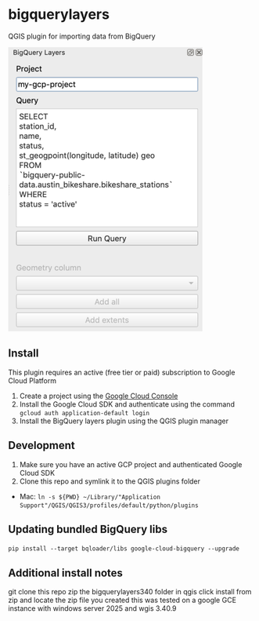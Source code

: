 # bigquerylayers 
QGIS plugin for importing data from BigQuery

![screenshot](screenshot.png)

## Install
This plugin requires an active (free tier or paid) subscription to Google Cloud Platform
1. Create a project using the [Google Cloud Console](https://console.cloud.google.com)
2. Install the Google Cloud SDK and authenticate using the command  `gcloud auth application-default login`
3. Install the BigQuery layers plugin using the QGIS plugin manager

## Development
1. Make sure you have an active GCP project and authenticated Google Cloud SDK
2. Clone this repo and symlink it to the QGIS plugins folder

*  Mac: `ln -s ${PWD} ~/Library/"Application Support"/QGIS/QGIS3/profiles/default/python/plugins`


## Updating bundled BigQuery libs
`pip install --target bqloader/libs google-cloud-bigquery --upgrade` 

## Additional install notes
git clone this repo
zip the bigquerylayers340 folder
in qgis click install from zip and locate the zip file you created
this was tested on a google GCE instance with windows server 2025 and wgis 3.40.9
